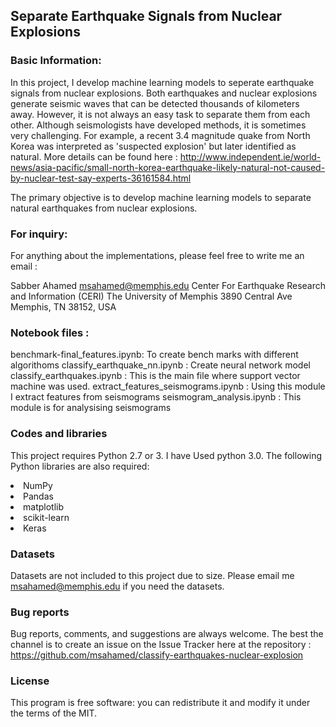 ## Separate Earthquake Signals from Nuclear Explosions

### Basic Information:
In this project, I develop machine learning models to seperate earthquake signals from nuclear explosions. Both earthquakes and nuclear explosions generate seismic waves that can be detected thousands of kilometers away. However, it is not always an easy
task to separate them from each other. Although seismologists have developed methods, it is sometimes very challenging. 
For example, a recent 3.4 magnitude quake from North Korea was interpreted as 'suspected explosion' but later identified as natural. 
More details can be found here :
<a>http://www.independent.ie/world-news/asia-pacific/small-north-korea-earthquake-likely-natural-not-caused-by-nuclear-test-say-experts-36161584.html</a>

The primary objective is to develop machine learning models to separate natural earthquakes from nuclear explosions.

### For inquiry:
 For anything about the implementations, please feel free
to write me an email :

Sabber Ahamed
msahamed@memphis.edu
Center For Earthquake Research and Information (CERI)
The University of Memphis
3890 Central Ave
Memphis, TN 38152, USA

### Notebook files :
benchmark-final_features.ipynb: To create bench marks with different algorithoms
classify_earthquake_nn.ipynb : Create neural network model
classify_earthquakes.ipynb : This is the main file where support vector machine was used.
extract_features_seismograms.ipynb : Using this module I extract features from seismograms
seismogram_analysis.ipynb : This module is for analysising seismograms

### Codes and libraries

This project requires Python 2.7 or 3. I have Used python 3.0. The following Python libraries are also required:

<li> NumPy
<li> Pandas
<li> matplotlib
<li> scikit-learn
<li> Keras

### Datasets 
Datasets are not included to this project due to size. Please email me msahamed@memphis.edu if you need the datasets.


### Bug reports
      
Bug reports, comments, and suggestions are always welcome. The best the channel is to create an issue on the Issue Tracker here at the repository :
   <a>https://github.com/msahamed/classify-earthquakes-nuclear-explosion</a>


### License

This program is free software: you can redistribute it and modify
it under the terms of the MIT.

